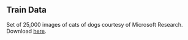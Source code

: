 Train Data
--------
Set of 25,000 images of cats of dogs courtesy of Microsoft Research. <br/>
Download [here](https://www.kaggle.com/c/dogs-vs-cats-redux-kernels-edition/data).